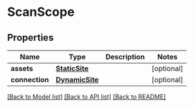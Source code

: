 # ScanScope

## Properties
Name | Type | Description | Notes
------------ | ------------- | ------------- | -------------
**assets** | [**StaticSite**](StaticSite.md) |  | [optional] 
**connection** | [**DynamicSite**](DynamicSite.md) |  | [optional] 

[[Back to Model list]](../README.md#documentation-for-models) [[Back to API list]](../README.md#documentation-for-api-endpoints) [[Back to README]](../README.md)

